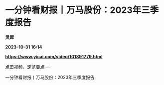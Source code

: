 # 一分钟看财报丨万马股份：2023年三季度报告
**灵犀**

**2023-10-31 16:14**

**https://www.yicai.com/video/101891779.html**

点击视频，速览要点──

一分钟看财报丨万马股份：2023年三季度报告